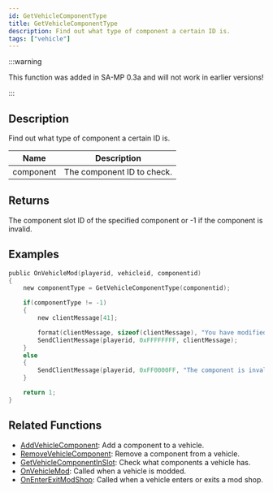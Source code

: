```yaml
---
id: GetVehicleComponentType
title: GetVehicleComponentType
description: Find out what type of component a certain ID is.
tags: ["vehicle"]
---
```


:::warning

This function was added in SA-MP 0.3a and will not work in earlier versions!

:::

## Description

Find out what type of component a certain ID is.

| Name      | Description                |
| --------- | -------------------------- |
| component | The component ID to check. |

## Returns

The component slot ID of the specified component or -1 if the component is invalid.

## Examples

```c
public OnVehicleMod(playerid, vehicleid, componentid)
{
    new componentType = GetVehicleComponentType(componentid);

    if(componentType != -1)
    {
        new clientMessage[41];

        format(clientMessage, sizeof(clientMessage), "You have modified your vehicle on slot %i", componentType);
        SendClientMessage(playerid, 0xFFFFFFFF, clientMessage);
    }
    else
    {
        SendClientMessage(playerid, 0xFF0000FF, "The component is invalid.");
    }

    return 1;
}
```

## Related Functions

- [AddVehicleComponent](../functions/AddVehicleComponent.md): Add a component to a vehicle.
- [RemoveVehicleComponent](../functions/RemoveVehicleComponent.md): Remove a component from a vehicle.
- [GetVehicleComponentInSlot](../functions/GetVehicleComponentInSlot.md): Check what components a vehicle has.
- [OnVehicleMod](../callbacks/OnVehicleMod.md): Called when a vehicle is modded.
- [OnEnterExitModShop](../callbacks/OnEnterExitModShop.md): Called when a vehicle enters or exits a mod shop.
